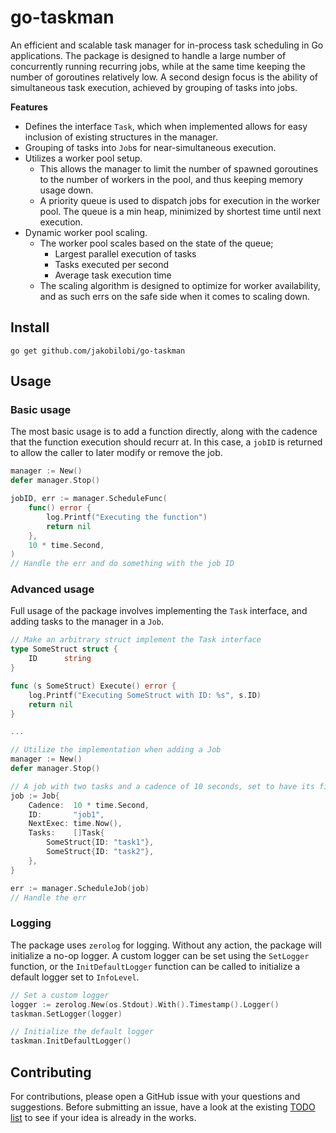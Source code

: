 # go-taskman

An efficient and scalable task manager for in-process task scheduling in Go applications. The package is designed to handle a large number of concurrently running recurring jobs, while at the same time keeping the number of goroutines relatively low. A second design focus is the ability of simultaneous task execution, achieved by grouping of tasks into jobs.

**Features**

- Defines the interface `Task`, which when implemented allows for easy inclusion of existing structures in the manager.
- Grouping of tasks into `Job`s for near-simultaneous execution.
- Utilizes a worker pool setup.
  - This allows the manager to limit the number of spawned goroutines to the number of workers in the pool, and thus keeping memory usage down.
  - A priority queue is used to dispatch jobs for execution in the worker pool. The queue is a min heap, minimized by shortest time until next execution.
- Dynamic worker pool scaling.
  - The worker pool scales based on the state of the queue;
    - Largest parallel execution of tasks
    - Tasks executed per second
    - Average task execution time
  - The scaling algorithm is designed to optimize for worker availability, and as such errs on the safe side when it comes to scaling down.

## Install

```
go get github.com/jakobilobi/go-taskman
```

## Usage

### Basic usage

The most basic usage is to add a function directly, along with the cadence that the function execution should recurr at. In this case, a `jobID` is returned to allow the caller to later modify or remove the job.

```go
manager := New()
defer manager.Stop()

jobID, err := manager.ScheduleFunc(
    func() error {
        log.Printf("Executing the function")
        return nil
    },
    10 * time.Second,
)
// Handle the err and do something with the job ID
```

### Advanced usage

Full usage of the package involves implementing the `Task` interface, and adding tasks to the manager in a `Job`.

```go
// Make an arbitrary struct implement the Task interface
type SomeStruct struct {
	ID      string
}

func (s SomeStruct) Execute() error {
	log.Printf("Executing SomeStruct with ID: %s", s.ID)
	return nil
}

...

// Utilize the implementation when adding a Job
manager := New()
defer manager.Stop()

// A job with two tasks and a cadence of 10 seconds, set to have its first execution immediately
job := Job{
    Cadence:  10 * time.Second,
    ID:       "job1",
    NextExec: time.Now(),
    Tasks:    []Task{
        SomeStruct{ID: "task1"},
        SomeStruct{ID: "task2"},
    },
}

err := manager.ScheduleJob(job)
// Handle the err
```

### Logging

The package uses `zerolog` for logging. Without any action, the package will initialize a no-op logger. A custom logger can be set using the `SetLogger` function, or the `InitDefaultLogger` function can be called to initialize a default logger set to `InfoLevel`.

```go
// Set a custom logger
logger := zerolog.New(os.Stdout).With().Timestamp().Logger()
taskman.SetLogger(logger)

// Initialize the default logger
taskman.InitDefaultLogger()
```

## Contributing

For contributions, please open a GitHub issue with your questions and suggestions. Before submitting an issue, have a look at the existing [TODO list](TODO.md) to see if your idea is already in the works.
